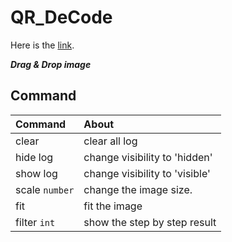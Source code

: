 # QR_DeCode

Here is the [link](https://ktechi.github.io/QR_DeCode/).

___Drag & Drop image___

## Command
| Command | About |
|:--------|:------|
| clear | clear all log |
| hide log | change visibility to 'hidden' |
| show log | change visibility to 'visible' |
| scale `number` | change the image size. |
| fit | fit the image |
| filter `int` | show the step by step result |
